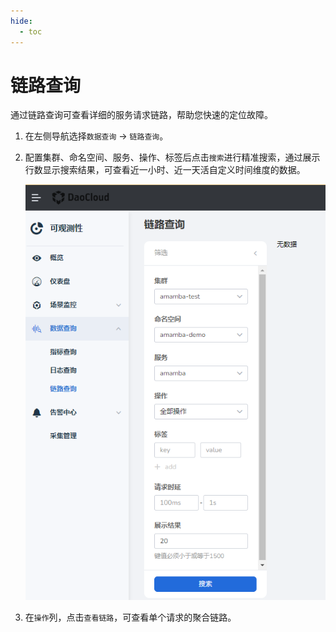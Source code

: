 ```yaml
---
hide:
  - toc
---
```


# 链路查询

通过链路查询可查看详细的服务请求链路，帮助您快速的定位故障。

1. 在左侧导航选择`数据查询` -> `链路查询`。

2. 配置集群、命名空间、服务、操作、标签后点击`搜索`进行精准搜索，通过展示行数显示搜索结果，可查看近一小时、近一天活自定义时间维度的数据。

    ![](../../images/traceq01.png)

3. 在`操作`列，点击`查看链路`，可查看单个请求的聚合链路。

<!-- 本页内容稍后还需补充。 -->
